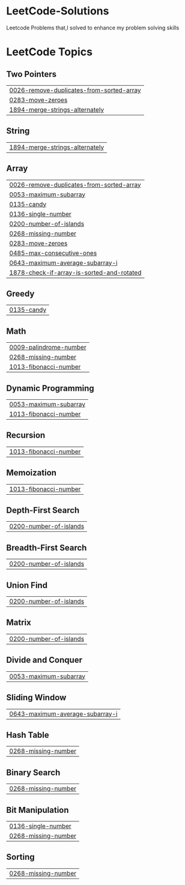 # LeetCode-Solutions
Leetcode Problems that,I solved to enhance my problem solving skills

<!---LeetCode Topics Start-->
# LeetCode Topics
## Two Pointers
|  |
| ------- |
| [0026-remove-duplicates-from-sorted-array](https://github.com/Ashika-hub-tech/LeetCode-Solutions/tree/master/0026-remove-duplicates-from-sorted-array) |
| [0283-move-zeroes](https://github.com/Ashika-hub-tech/LeetCode-Solutions/tree/master/0283-move-zeroes) |
| [1894-merge-strings-alternately](https://github.com/Ashika-hub-tech/LeetCode-Solutions/tree/master/1894-merge-strings-alternately) |
## String
|  |
| ------- |
| [1894-merge-strings-alternately](https://github.com/Ashika-hub-tech/LeetCode-Solutions/tree/master/1894-merge-strings-alternately) |
## Array
|  |
| ------- |
| [0026-remove-duplicates-from-sorted-array](https://github.com/Ashika-hub-tech/LeetCode-Solutions/tree/master/0026-remove-duplicates-from-sorted-array) |
| [0053-maximum-subarray](https://github.com/Ashika-hub-tech/LeetCode-Solutions/tree/master/0053-maximum-subarray) |
| [0135-candy](https://github.com/Ashika-hub-tech/LeetCode-Solutions/tree/master/0135-candy) |
| [0136-single-number](https://github.com/Ashika-hub-tech/LeetCode-Solutions/tree/master/0136-single-number) |
| [0200-number-of-islands](https://github.com/Ashika-hub-tech/LeetCode-Solutions/tree/master/0200-number-of-islands) |
| [0268-missing-number](https://github.com/Ashika-hub-tech/LeetCode-Solutions/tree/master/0268-missing-number) |
| [0283-move-zeroes](https://github.com/Ashika-hub-tech/LeetCode-Solutions/tree/master/0283-move-zeroes) |
| [0485-max-consecutive-ones](https://github.com/Ashika-hub-tech/LeetCode-Solutions/tree/master/0485-max-consecutive-ones) |
| [0643-maximum-average-subarray-i](https://github.com/Ashika-hub-tech/LeetCode-Solutions/tree/master/0643-maximum-average-subarray-i) |
| [1878-check-if-array-is-sorted-and-rotated](https://github.com/Ashika-hub-tech/LeetCode-Solutions/tree/master/1878-check-if-array-is-sorted-and-rotated) |
## Greedy
|  |
| ------- |
| [0135-candy](https://github.com/Ashika-hub-tech/LeetCode-Solutions/tree/master/0135-candy) |
## Math
|  |
| ------- |
| [0009-palindrome-number](https://github.com/Ashika-hub-tech/LeetCode-Solutions/tree/master/0009-palindrome-number) |
| [0268-missing-number](https://github.com/Ashika-hub-tech/LeetCode-Solutions/tree/master/0268-missing-number) |
| [1013-fibonacci-number](https://github.com/Ashika-hub-tech/LeetCode-Solutions/tree/master/1013-fibonacci-number) |
## Dynamic Programming
|  |
| ------- |
| [0053-maximum-subarray](https://github.com/Ashika-hub-tech/LeetCode-Solutions/tree/master/0053-maximum-subarray) |
| [1013-fibonacci-number](https://github.com/Ashika-hub-tech/LeetCode-Solutions/tree/master/1013-fibonacci-number) |
## Recursion
|  |
| ------- |
| [1013-fibonacci-number](https://github.com/Ashika-hub-tech/LeetCode-Solutions/tree/master/1013-fibonacci-number) |
## Memoization
|  |
| ------- |
| [1013-fibonacci-number](https://github.com/Ashika-hub-tech/LeetCode-Solutions/tree/master/1013-fibonacci-number) |
## Depth-First Search
|  |
| ------- |
| [0200-number-of-islands](https://github.com/Ashika-hub-tech/LeetCode-Solutions/tree/master/0200-number-of-islands) |
## Breadth-First Search
|  |
| ------- |
| [0200-number-of-islands](https://github.com/Ashika-hub-tech/LeetCode-Solutions/tree/master/0200-number-of-islands) |
## Union Find
|  |
| ------- |
| [0200-number-of-islands](https://github.com/Ashika-hub-tech/LeetCode-Solutions/tree/master/0200-number-of-islands) |
## Matrix
|  |
| ------- |
| [0200-number-of-islands](https://github.com/Ashika-hub-tech/LeetCode-Solutions/tree/master/0200-number-of-islands) |
## Divide and Conquer
|  |
| ------- |
| [0053-maximum-subarray](https://github.com/Ashika-hub-tech/LeetCode-Solutions/tree/master/0053-maximum-subarray) |
## Sliding Window
|  |
| ------- |
| [0643-maximum-average-subarray-i](https://github.com/Ashika-hub-tech/LeetCode-Solutions/tree/master/0643-maximum-average-subarray-i) |
## Hash Table
|  |
| ------- |
| [0268-missing-number](https://github.com/Ashika-hub-tech/LeetCode-Solutions/tree/master/0268-missing-number) |
## Binary Search
|  |
| ------- |
| [0268-missing-number](https://github.com/Ashika-hub-tech/LeetCode-Solutions/tree/master/0268-missing-number) |
## Bit Manipulation
|  |
| ------- |
| [0136-single-number](https://github.com/Ashika-hub-tech/LeetCode-Solutions/tree/master/0136-single-number) |
| [0268-missing-number](https://github.com/Ashika-hub-tech/LeetCode-Solutions/tree/master/0268-missing-number) |
## Sorting
|  |
| ------- |
| [0268-missing-number](https://github.com/Ashika-hub-tech/LeetCode-Solutions/tree/master/0268-missing-number) |
<!---LeetCode Topics End-->